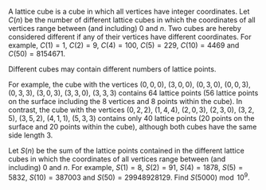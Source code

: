 A lattice cube is a cube in which all vertices have integer coordinates. Let $C(n)$ be the number of different lattice cubes in which the coordinates of all vertices range between (and including) $0$ and $n$. Two cubes are hereby considered different if any of their vertices have different coordinates.
For example, $C(1)=1$, $C(2)=9$, $C(4)=100$, $C(5)=229$, $C(10)=4469$ and $C(50)=8154671$.

Different cubes may contain different numbers of lattice points.

For example, the cube with the vertices
$(0, 0, 0)$, $(3, 0, 0)$, $(0, 3, 0)$, $(0, 0, 3)$, $(0, 3, 3)$, $(3, 0, 3)$, $(3, 3, 0)$, $(3, 3, 3)$ contains $64$ lattice points ($56$ lattice points on the surface including the $8$ vertices and $8$ points within the cube). 
In contrast, the cube with the vertices
$(0, 2, 2)$, $(1, 4, 4)$, $(2, 0, 3)$, $(2, 3, 0)$, $(3, 2, 5)$, $(3, 5, 2)$, $(4, 1, 1)$, $(5, 3, 3)$ contains only $40$ lattice points ($20$ points on the surface and $20$ points within the cube), although both cubes have the same side length $3$.


Let $S(n)$ be the sum of the lattice points contained in the different lattice cubes in which the coordinates of all vertices range between (and including) $0$ and $n$.
For example, $S(1)=8$, $S(2)=91$, $S(4)=1878$, $S(5)=5832$, $S(10)=387003$ and $S(50)=29948928129$.
Find $S(5000) \bmod 10^9$.